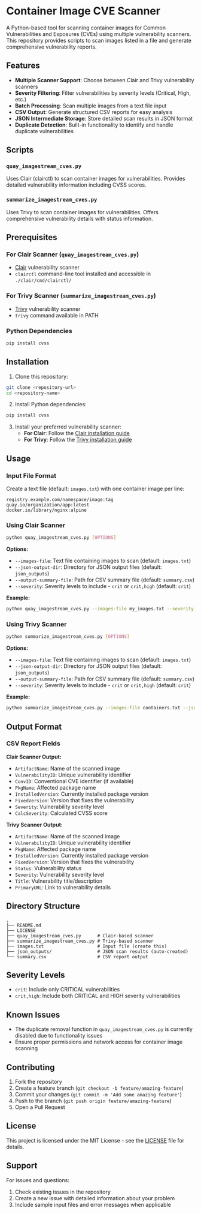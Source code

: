 # Container Image CVE Scanner

A Python-based tool for scanning container images for Common Vulnerabilities and Exposures (CVEs) using multiple vulnerability scanners. This repository provides scripts to scan images listed in a file and generate comprehensive vulnerability reports.

## Features

- **Multiple Scanner Support**: Choose between Clair and Trivy vulnerability scanners
- **Severity Filtering**: Filter vulnerabilities by severity levels (Critical, High, etc.)
- **Batch Processing**: Scan multiple images from a text file input
- **CSV Output**: Generate structured CSV reports for easy analysis
- **JSON Intermediate Storage**: Store detailed scan results in JSON format
- **Duplicate Detection**: Built-in functionality to identify and handle duplicate vulnerabilities

## Scripts

### `quay_imagestream_cves.py`
Uses Clair (clairctl) to scan container images for vulnerabilities. Provides detailed vulnerability information including CVSS scores.

### `summarize_imagestream_cves.py`
Uses Trivy to scan container images for vulnerabilities. Offers comprehensive vulnerability details with status information.

## Prerequisites

### For Clair Scanner (`quay_imagestream_cves.py`)
- [Clair](https://github.com/quay/clair) vulnerability scanner
- `clairctl` command-line tool installed and accessible in `./clair/cmd/clairctl/`

### For Trivy Scanner (`summarize_imagestream_cves.py`)
- [Trivy](https://github.com/aquasecurity/trivy) vulnerability scanner
- `trivy` command available in PATH

### Python Dependencies
```bash
pip install cvss
```

## Installation

1. Clone this repository:
```bash
git clone <repository-url>
cd <repository-name>
```

2. Install Python dependencies:
```bash
pip install cvss
```

3. Install your preferred vulnerability scanner:
   - **For Clair**: Follow the [Clair installation guide](https://github.com/quay/clair)
   - **For Trivy**: Follow the [Trivy installation guide](https://aquasecurity.github.io/trivy/latest/getting-started/installation/)

## Usage

### Input File Format

Create a text file (default: `images.txt`) with one container image per line:
```
registry.example.com/namespace/image:tag
quay.io/organization/app:latest
docker.io/library/nginx:alpine
```

### Using Clair Scanner

```bash
python quay_imagestream_cves.py [OPTIONS]
```

**Options:**
- `--images-file`: Text file containing images to scan (default: `images.txt`)
- `--json-output-dir`: Directory for JSON output files (default: `json_outputs`)
- `--output-summary-file`: Path for CSV summary file (default: `summary.csv`)
- `--severity`: Severity levels to include - `crit` or `crit,high` (default: `crit`)

**Example:**
```bash
python quay_imagestream_cves.py --images-file my_images.txt --severity crit,high --output-summary-file vulnerabilities.csv
```

### Using Trivy Scanner

```bash
python summarize_imagestream_cves.py [OPTIONS]
```

**Options:**
- `--images-file`: Text file containing images to scan (default: `images.txt`)
- `--json-output-dir`: Directory for JSON output files (default: `json_outputs`)
- `--output-summary-file`: Path for CSV summary file (default: `summary.csv`)
- `--severity`: Severity levels to include - `crit` or `crit,high` (default: `crit`)

**Example:**
```bash
python summarize_imagestream_cves.py --images-file containers.txt --json-output-dir scan_results --output-summary-file report.csv
```

## Output Format

### CSV Report Fields

**Clair Scanner Output:**
- `ArtifactName`: Name of the scanned image
- `VulnerabilityID`: Unique vulnerability identifier
- `ConvID`: Conventional CVE identifier (if available)
- `PkgName`: Affected package name
- `InstalledVersion`: Currently installed package version
- `FixedVersion`: Version that fixes the vulnerability
- `Severity`: Vulnerability severity level
- `CalcSeverity`: Calculated CVSS score

**Trivy Scanner Output:**
- `ArtifactName`: Name of the scanned image
- `VulnerabilityID`: Unique vulnerability identifier
- `PkgName`: Affected package name
- `InstalledVersion`: Currently installed package version
- `FixedVersion`: Version that fixes the vulnerability
- `Status`: Vulnerability status
- `Severity`: Vulnerability severity level
- `Title`: Vulnerability title/description
- `PrimaryURL`: Link to vulnerability details

## Directory Structure

```
.
├── README.md
├── LICENSE
├── quay_imagestream_cves.py      # Clair-based scanner
├── summarize_imagestream_cves.py # Trivy-based scanner
├── images.txt                    # Input file (create this)
├── json_outputs/                 # JSON scan results (auto-created)
└── summary.csv                   # CSV report output
```

## Severity Levels

- `crit`: Include only CRITICAL vulnerabilities
- `crit,high`: Include both CRITICAL and HIGH severity vulnerabilities

## Known Issues

- The duplicate removal function in `quay_imagestream_cves.py` is currently disabled due to functionality issues
- Ensure proper permissions and network access for container image scanning

## Contributing

1. Fork the repository
2. Create a feature branch (`git checkout -b feature/amazing-feature`)
3. Commit your changes (`git commit -m 'Add some amazing feature'`)
4. Push to the branch (`git push origin feature/amazing-feature`)
5. Open a Pull Request

## License

This project is licensed under the MIT License - see the [LICENSE](LICENSE) file for details.

## Support

For issues and questions:
1. Check existing issues in the repository
2. Create a new issue with detailed information about your problem
3. Include sample input files and error messages when applicable
